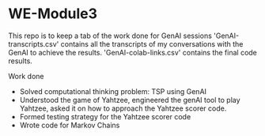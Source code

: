 # WE-Module3
This repo is to keep a tab of the work done for GenAI sessions
'GenAI-transcripts.csv' contains all the transcripts of my conversations with the GenAI to achieve the results.
'GenAI-colab-links.csv' contains the final code results.

 Work done

 - Solved computational thinking problem: TSP using GenAI
 - Understood the game of Yahtzee, engineered the genAI tool to play Yahtzee, asked it on how to approach the Yahtzee scorer code.
 - Formed testing strategy for the Yahtzee scorer code
 - Wrote code for Markov Chains
